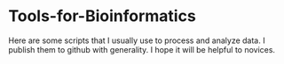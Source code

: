 # Tools-for-Bioinformatics
Here are some scripts that I usually use to process and analyze data. I publish them to github with generality. I hope it will be helpful to novices.
